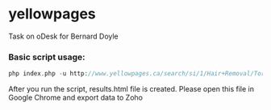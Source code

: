 yellowpages
====

Task on oDesk for Bernard Doyle

### Basic script usage:
```php
php index.php -u http://www.yellowpages.ca/search/si/1/Hair+Removal/Toronto+ON/rcn-12808765-West-End
```

After you run the script, results.html file is created. Please open this file in Google Chrome and export data to Zoho